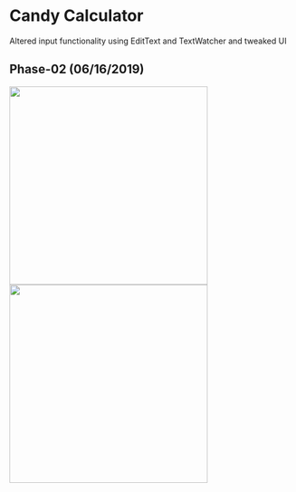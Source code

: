# Candy Calculator
Altered input functionality using EditText and TextWatcher and tweaked UI
## Phase-02 (06/16/2019)
<img src="https://user-images.githubusercontent.com/25170682/59562318-49141080-903c-11e9-9df5-b15e4fc6efde.png" width="350"> <img src="https://user-images.githubusercontent.com/25170682/59562317-49141080-903c-11e9-8e93-dbe2683702b5.png" width="350">

